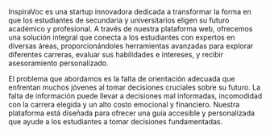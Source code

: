 InspiraVoc es una startup innovadora dedicada a transformar la forma en que los estudiantes de secundaria y universitarios eligen su futuro académico y profesional. A través de nuestra plataforma web, ofrecemos una solución integral que conecta a los estudiantes con expertos en diversas áreas, proporcionándoles herramientas avanzadas para explorar diferentes carreras, evaluar sus habilidades e intereses, y recibir asesoramiento personalizado.

El problema que abordamos es la falta de orientación adecuada que enfrentan muchos jóvenes al tomar decisiones cruciales sobre su futuro. La falta de información puede llevar a decisiones mal informadas, incomodidad con la carrera elegida y un alto costo emocional y financiero. Nuestra plataforma está diseñada para ofrecer una guía accesible y personalizada que ayude a los estudiantes a tomar decisiones fundamentadas.
